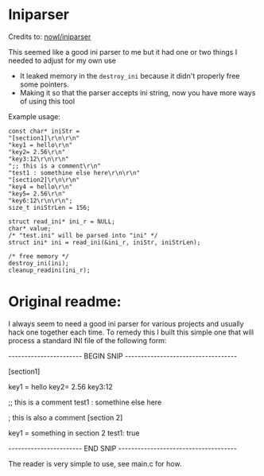 # Iniparser

Credits to: [nowl/iniparser](https://github.com/nowl/iniparser)

This seemed like a good ini parser to me but it had one or two things I needed to adjust for my own use
* It leaked memory in the `destroy_ini` because it didn't properly free some pointers.
* Making it so that the parser accepts ini string, now you have more ways of using this tool

Example usage:

```
const char* iniStr =
"[section1]\r\n\r\n"
"key1 = hello\r\n"
"key2= 2.56\r\n"
"key3:12\r\n\r\n"
";; this is a comment\r\n"
"test1 : somethine else here\r\n\r\n"
"[section2]\r\n\r\n"
"key4 = hello\r\n"
"key5= 2.56\r\n"
"key6:12\r\n\r\n";
size_t iniStrLen = 156;

struct read_ini* ini_r = NULL;
char* value;
/* "test.ini" will be parsed into "ini" */
struct ini* ini = read_ini(&ini_r, iniStr, iniStrLen);

/* free memory */
destroy_ini(ini);
cleanup_readini(ini_r);
```




# Original readme:

I always seem to need a good ini parser for various projects and
usually hack one together each time. To remedy this I built this
simple one that will process a standard INI file of the following
form:

----------------------- BEGIN SNIP -----------------------------------

[section1]

key1 = hello
key2= 2.56
key3:12

;; this is a comment
test1 : somethine else here

; this is also a comment
[section 2]

key1 = something in section 2
test1: true

----------------------- END SNIP -------------------------------------

The reader is very simple to use, see main.c for how.
